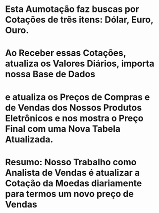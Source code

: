 # Esta Aumotação faz buscas por Cotações de três itens: Dólar, Euro, Ouro.
# Ao Receber essas Cotações, atualiza os Valores Diários, importa nossa Base de Dados
# e atualiza os Preços de Compras e de Vendas dos Nossos Produtos Eletrônicos e nos mostra o Preço Final com uma Nova Tabela Atualizada.
# Resumo: Nosso Trabalho como Analista de Vendas é atualizar a Cotação da Moedas diariamente para termos um novo preço de Vendas

 
